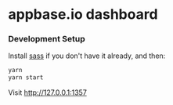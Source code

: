 # appbase.io dashboard

### Development Setup

Install [sass](https://sass-lang.com/install) if you don't have it already, and then:

```bash
yarn
yarn start
```

Visit http://127.0.0.1:1357
